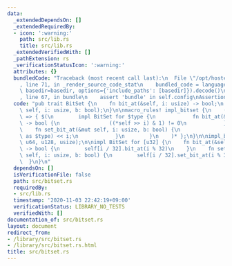 ```yaml
---
data:
  _extendedDependsOn: []
  _extendedRequiredBy:
  - icon: ':warning:'
    path: src/lib.rs
    title: src/lib.rs
  _extendedVerifiedWith: []
  _pathExtension: rs
  _verificationStatusIcon: ':warning:'
  attributes: {}
  bundledCode: "Traceback (most recent call last):\n  File \"/opt/hostedtoolcache/Python/3.9.0/x64/lib/python3.9/site-packages/onlinejudge_verify/documentation/build.py\"\
    , line 71, in _render_source_code_stat\n    bundled_code = language.bundle(stat.path,\
    \ basedir=basedir, options={'include_paths': [basedir]}).decode()\n  File \"/opt/hostedtoolcache/Python/3.9.0/x64/lib/python3.9/site-packages/onlinejudge_verify/languages/user_defined.py\"\
    , line 67, in bundle\n    assert 'bundle' in self.config\nAssertionError\n"
  code: "pub trait BitSet {\n    fn bit_at(&self, i: usize) -> bool;\n    fn set_bit_at(&mut\
    \ self, i: usize, b: bool);\n}\n\nmacro_rules! impl_bitset {\n    ($($type:ty),*)\
    \ => { $(\n        impl BitSet for $type {\n            fn bit_at(&self, i: usize)\
    \ -> bool {\n                ((*self >> i) & 1) != 0\n            }\n        \
    \    fn set_bit_at(&mut self, i: usize, b: bool) {\n                *self |= (b\
    \ as $type) << i;\n            }\n        }\n    )* };\n}\n\nimpl_bitset!(u32,\
    \ u64, u128, usize);\n\nimpl BitSet for [u32] {\n    fn bit_at(&self, i: usize)\
    \ -> bool {\n        self[i / 32].bit_at(i % 32)\n    }\n    fn set_bit_at(&mut\
    \ self, i: usize, b: bool) {\n        self[i / 32].set_bit_at(i % 32, b);\n  \
    \  }\n}\n"
  dependsOn: []
  isVerificationFile: false
  path: src/bitset.rs
  requiredBy:
  - src/lib.rs
  timestamp: '2020-11-03 22:42:19+09:00'
  verificationStatus: LIBRARY_NO_TESTS
  verifiedWith: []
documentation_of: src/bitset.rs
layout: document
redirect_from:
- /library/src/bitset.rs
- /library/src/bitset.rs.html
title: src/bitset.rs
---
```

